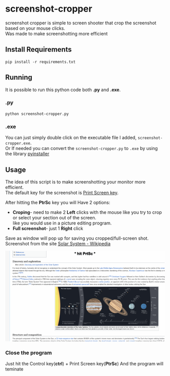 # screenshot-cropper
screenshot cropper is simple to screen shooter that crop the screenshot based on your mouse clicks.\
Was made to make screenshotting more efficient 

## Install Requirements
```
pip install -r requirements.txt
```

## Running

It is possible to run this python code both __.py__ and __.exe__.
### .py

```
python screenshot-cropper.py
```
 ### .exe
 
You can just simply double click on the executable file I added, `screenshot-cropper.exe`.\
Or If needed you can convert the `screenshot-cropper.py` to `.exe` by using the library [pyinstaller](https://pypi.org/project/PyInstaller/)

## Usage

The idea of this script is to make screenshotting your monitor more efficient.\
The default key for the screenshot is [Print Screen key](https://en.wikipedia.org/wiki/Print_Screen).

After hitting the __PtrSc__ key you will Have 2 options:
* __Croping__- need to make 2 __Left__ clicks with the mouse like you try to crop or select your section out of the screen.\
like you would use in a picture editing program.
* __Full screenshot__- just 1 __Right__ click

Save as window will pop up for saving you cropped/full-screen shot.\
Screenshot from the site [Solar System - Wikipedia](https://en.wikipedia.org/wiki/Solar_System)

![](Usage.gif)

### Close the program

Just hit the Control key(__ctrl__) + Print Screen key(__PtrSc__) And the program will teminate

 
